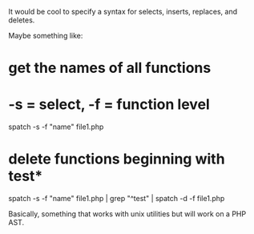 It would be cool to specify a syntax for selects, inserts, replaces, and deletes.

Maybe something like:

# get the names of all functions
# -s = select, -f = function level
spatch -s -f "name" file1.php

# delete functions beginning with test*
spatch -s -f "name" file1.php | grep "^test" | spatch -d -f file1.php

Basically, something that works with unix utilities but will work on a PHP AST.
